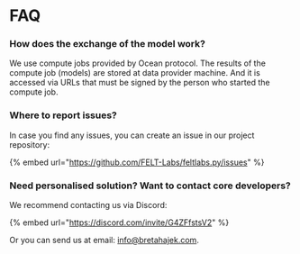 # FAQ

### How does the exchange of the model work?

We use compute jobs provided by Ocean protocol. The results of the compute job (models) are stored at data provider machine. And it is accessed via URLs that must be signed by the person who started the compute job.

### Where to report issues?

In case you find any issues, you can create an issue in our project repository:

{% embed url="https://github.com/FELT-Labs/feltlabs.py/issues" %}

### Need personalised solution? Want to contact core developers?

We recommend contacting us via Discord:

{% embed url="https://discord.com/invite/G4ZFfstsV2" %}

Or you can send us at email: [info@bretahajek.com](mailto:info@bretahajek.com).
